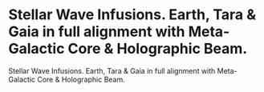 # Stellar Wave Infusions. Earth, Tara & Gaia in full alignment with Meta-Galactic Core & Holographic Beam.

Stellar Wave Infusions. Earth, Tara & Gaia in full alignment with Meta-Galactic Core & Holographic Beam.
